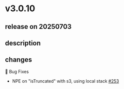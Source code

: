 # v3.0.10

## release on 20250703

## description

## changes

🐞 Bug Fixes

* NPE on "isTruncated" with s3, using local stack <a href="https://github.com/spring-projects/spring-integration-aws/issues/253" data-hovercard-type="issue" data-hovercard-url="/spring-projects/spring-integration-aws/issues/253/hovercard">#253</a>

